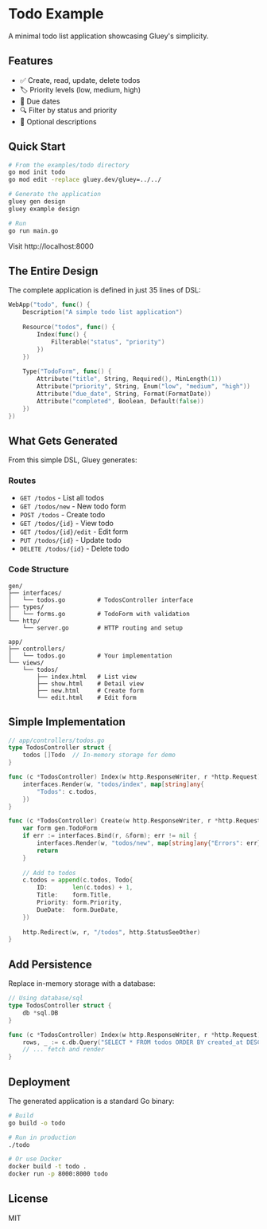 # Todo Example

A minimal todo list application showcasing Gluey's simplicity.

## Features

- ✅ Create, read, update, delete todos
- 🏷️ Priority levels (low, medium, high)
- 📅 Due dates
- 🔍 Filter by status and priority
- 📝 Optional descriptions

## Quick Start

```bash
# From the examples/todo directory
go mod init todo
go mod edit -replace gluey.dev/gluey=../../

# Generate the application
gluey gen design
gluey example design

# Run
go run main.go
```

Visit http://localhost:8000

## The Entire Design

The complete application is defined in just 35 lines of DSL:

```go
WebApp("todo", func() {
    Description("A simple todo list application")
    
    Resource("todos", func() {
        Index(func() {
            Filterable("status", "priority")
        })
    })
    
    Type("TodoForm", func() {
        Attribute("title", String, Required(), MinLength(1))
        Attribute("priority", String, Enum("low", "medium", "high"))
        Attribute("due_date", String, Format(FormatDate))
        Attribute("completed", Boolean, Default(false))
    })
})
```

## What Gets Generated

From this simple DSL, Gluey generates:

### Routes
- `GET /todos` - List all todos
- `GET /todos/new` - New todo form
- `POST /todos` - Create todo
- `GET /todos/{id}` - View todo
- `GET /todos/{id}/edit` - Edit form
- `PUT /todos/{id}` - Update todo
- `DELETE /todos/{id}` - Delete todo

### Code Structure
```
gen/
├── interfaces/
│   └── todos.go         # TodosController interface
├── types/
│   └── forms.go         # TodoForm with validation
└── http/
    └── server.go        # HTTP routing and setup

app/
├── controllers/
│   └── todos.go         # Your implementation
└── views/
    └── todos/
        ├── index.html   # List view
        ├── show.html    # Detail view
        ├── new.html     # Create form
        └── edit.html    # Edit form
```

## Simple Implementation

```go
// app/controllers/todos.go
type TodosController struct {
    todos []Todo  // In-memory storage for demo
}

func (c *TodosController) Index(w http.ResponseWriter, r *http.Request) {
    interfaces.Render(w, "todos/index", map[string]any{
        "Todos": c.todos,
    })
}

func (c *TodosController) Create(w http.ResponseWriter, r *http.Request) {
    var form gen.TodoForm
    if err := interfaces.Bind(r, &form); err != nil {
        interfaces.Render(w, "todos/new", map[string]any{"Errors": err})
        return
    }
    
    // Add to todos
    c.todos = append(c.todos, Todo{
        ID:       len(c.todos) + 1,
        Title:    form.Title,
        Priority: form.Priority,
        DueDate:  form.DueDate,
    })
    
    http.Redirect(w, r, "/todos", http.StatusSeeOther)
}
```

## Add Persistence

Replace in-memory storage with a database:

```go
// Using database/sql
type TodosController struct {
    db *sql.DB
}

func (c *TodosController) Index(w http.ResponseWriter, r *http.Request) {
    rows, _ := c.db.Query("SELECT * FROM todos ORDER BY created_at DESC")
    // ... fetch and render
}
```

## Deployment

The generated application is a standard Go binary:

```bash
# Build
go build -o todo

# Run in production
./todo

# Or use Docker
docker build -t todo .
docker run -p 8000:8000 todo
```

## License

MIT